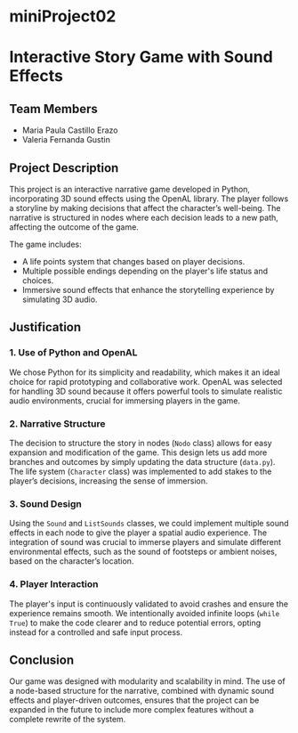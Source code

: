 # miniProject02

# Interactive Story Game with Sound Effects

## Team Members
- Maria Paula Castillo Erazo
- Valeria Fernanda Gustin 

## Project Description

This project is an interactive narrative game developed in Python, incorporating 3D sound effects using the OpenAL library. The player follows a storyline by making decisions that affect the character’s well-being. The narrative is structured in nodes where each decision leads to a new path, affecting the outcome of the game.

The game includes:
- A life points system that changes based on player decisions.
- Multiple possible endings depending on the player's life status and choices.
- Immersive sound effects that enhance the storytelling experience by simulating 3D audio.

## Justification

### 1. **Use of Python and OpenAL**
We chose Python for its simplicity and readability, which makes it an ideal choice for rapid prototyping and collaborative work. OpenAL was selected for handling 3D sound because it offers powerful tools to simulate realistic audio environments, crucial for immersing players in the game.

### 2. **Narrative Structure**
The decision to structure the story in nodes (`Nodo` class) allows for easy expansion and modification of the game. This design lets us add more branches and outcomes by simply updating the data structure (`data.py`). The life system (`Character` class) was implemented to add stakes to the player’s decisions, increasing the sense of immersion.

### 3. **Sound Design**
Using the `Sound` and `ListSounds` classes, we could implement multiple sound effects in each node to give the player a spatial audio experience. The integration of sound was crucial to immerse players and simulate different environmental effects, such as the sound of footsteps or ambient noises, based on the character’s location.

### 4. **Player Interaction**
The player's input is continuously validated to avoid crashes and ensure the experience remains smooth. We intentionally avoided infinite loops (`while True`) to make the code clearer and to reduce potential errors, opting instead for a controlled and safe input process.

## Conclusion

Our game was designed with modularity and scalability in mind. The use of a node-based structure for the narrative, combined with dynamic sound effects and player-driven outcomes, ensures that the project can be expanded in the future to include more complex features without a complete rewrite of the system.
